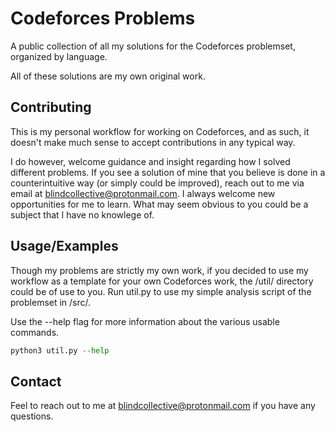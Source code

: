 
# Codeforces Problems

A public collection of all my solutions for the Codeforces problemset, organized by language.

All of these solutions are my own original work.




## Contributing

This is my personal workflow for working on Codeforces, and as such, it doesn't make much sense to accept contributions in any typical way. 

I do however, welcome guidance and insight regarding how I solved different problems. If you see a solution of mine that you believe is done in a counterintuitive way (or simply could be improved), reach out to me via email at blindcollective@protonmail.com. I always welcome new opportunities for me to learn. What may seem obvious to you could be a subject that I have no knowlege of. 




## Usage/Examples

Though my problems are strictly my own work, if you decided to use my workflow as a template for your own Codeforces work, the /util/ directory could be of use to you. Run util.py to use my simple analysis script of the problemset in /src/.

Use the --help flag for more information about the various usable commands.
```python
python3 util.py --help
```


## Contact

Feel to reach out to me at blindcollective@protonmail.com if you have any questions.


